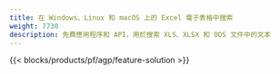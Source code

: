 ```yaml
---
title: 在 Windows、Linux 和 macOS 上的 Excel 電子表格中搜索
weight: 7730
description: 免費應用程序和 API，用於搜索 XLS、XLSX 和 ODS 文件中的文本
---
```

{{< blocks/products/pf/agp/feature-solution >}} 

